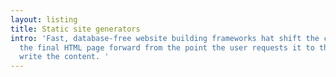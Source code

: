 ```yaml
---
layout: listing
title: Static site generators
intro: 'Fast, database-free website building frameworks hat shift the creation of
  the final HTML page forward from the point the user requests it to the point you
  write the content. '
---
```

